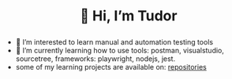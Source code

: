   # <p align="center"> 👋  Hi, I’m Tudor  </p>
- 👀 I’m interested to learn manual and automation testing tools
- 🌱 I’m currently learning how to use tools: postman, visualstudio, sourcetree, frameworks: playwright, nodejs, jest. 
- some of my learning projects are available on: [repositories](https://github.com/Tudor7777?tab=repositories)


<!---
Tudor7777/Tudor7777 is a ✨ special ✨ repository because its `README.md` (this file) appears on your GitHub profile.
You can click the Preview link to take a look at your changes.
--->
